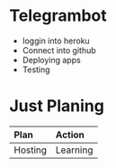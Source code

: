 # Telegrambot
* loggin into heroku
* Connect into github
* Deploying apps
* Testing

# Just Planing

| Plan                  | Action                                     |
| :-------------------- | :---------------------------------------- |
| Hosting                    | Learning                              |

